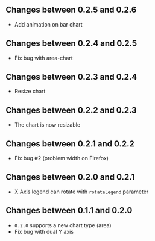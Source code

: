 ## Changes between 0.2.5 and 0.2.6

* Add animation on bar chart

## Changes between 0.2.4 and 0.2.5

* Fix bug with area-chart

## Changes between 0.2.3 and 0.2.4

* Resize chart

## Changes between 0.2.2 and 0.2.3

* The chart is now resizable

## Changes between 0.2.1 and 0.2.2

* Fix bug #2 (problem width on Firefox)

## Changes between 0.2.0 and 0.2.1

* X Axis legend can rotate with `rotateLegend` parameter

## Changes between 0.1.1 and 0.2.0

* `0.2.0` supports a new chart type (area)
* Fix bug with dual Y axis